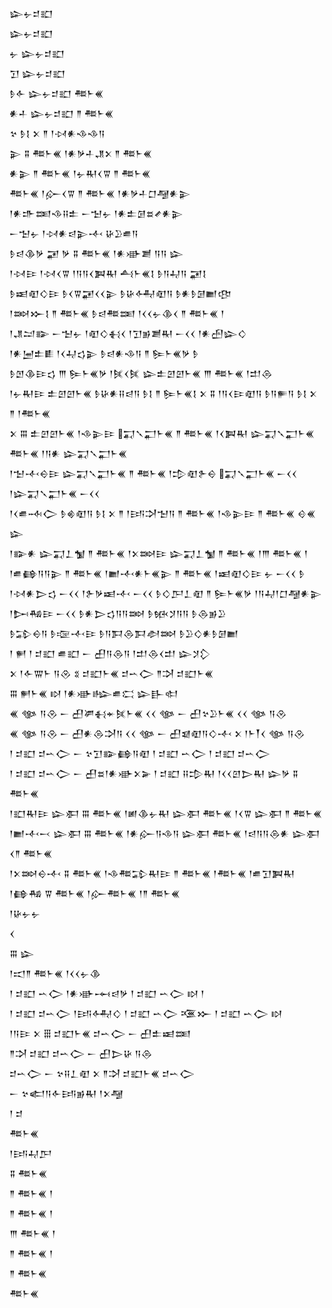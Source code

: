 <div class='block'>
<div class='line'>𒇽𒉡𒄑𒊬</div>
<div class='line'>𒇽𒉡𒄑𒊬</div>
<div class='line'>𒉡 𒇽𒉡𒄑𒊬</div>
<div class='line'>𒋛 𒇽𒉡𒄑𒊬</div>
<div class='line'>𒊩𒅆 𒇽𒉡𒄑𒊬 𒍣𒈨𒌍</div>
<div class='line'>𒀭𒈦 𒇽𒉡𒄑𒊬 𒈫 𒍣𒈨𒌍</div>
<div class='line'>𒆳 𒊩𒋙 𒉽 𒈫 𒁹𒀴𒀭𒈾𒈾𒀀</div>
<div class='line'>𒉌 𒐉 𒍣𒈨𒌍 𒁹𒀭𒃻𒈦𒂗𒉽 𒈫 𒍣𒈨𒌍</div>
<div class='line'>𒀭𒉌 𒈫 𒍣𒈨𒌍 𒁹𒉡𒊑𒌋𒐊 𒈫 𒍣𒈨𒌍</div>
<div class='line'>𒍣𒈨𒌍 𒁹𒅎𒌋𒐊 𒈫 𒍣𒈨𒌍 𒁹𒀭𒃻𒈦𒆸𒆷𒀭𒉌</div>
<div class='line'>𒁹𒀭𒈥𒌅𒈾𒍝𒉺 𒀸𒈠𒉡 𒁹𒀭𒉺𒌆𒊺𒍦𒀭𒉌</div>
<div class='line'>𒀸𒈠𒉡 𒁹𒀴𒀭𒁀𒉌𒋾 𒄩𒊒𒌑𒀀</div>
<div class='line'>𒊩𒁀𒆠𒃻 𒂼 𒃻 𒐉 𒍣𒈨𒌍 𒁹𒀭𒀝𒋢 𒀀𒀀 𒇽</div>
<div class='line'>𒁹𒀴𒄿 𒁹𒀴𒌋𒐊 𒁹𒀀𒀀𒌋𒀉𒊑 𒋀𒈨𒌍𒋙 𒊩𒀀𒄷𒀀 𒂼𒋙</div>
<div class='line'>𒊩𒀜𒊏𒄭𒄿 𒊩𒌋𒐊𒂼𒌋𒌋𒉌 𒊩𒄩𒅈𒊏𒀀 𒊩𒀭𒊩𒌆𒆤𒂦</div>
<div class='line'>𒁹𒇷𒁍𒋙 𒈫 𒍣𒈨𒌍 𒊩𒁀𒍣𒌅 𒁹𒌋𒌋𒉡𒆠𒌋 𒈫 𒍣𒈨𒌍 𒁹</div>
<div class='line'>𒁹𒂗𒁺𒅔 𒀸𒈠𒉡 𒁹𒊏𒄭𒈬𒌋 𒁹𒋛𒂊𒋢𒊑 𒀸𒌋𒌋 𒁹𒀭𒍂𒇽𒄭</div>
<div class='line'>𒁹𒀭𒅁𒉺𒀾 𒁹𒌋𒄷𒌓𒉌 𒊩𒁀𒀭𒈾𒀀 𒈫 𒌉𒈨𒌍𒃻 𒊩</div>
<div class='line'>𒊩𒆹𒆠𒄿𒌓 𒐈 𒌉𒈨𒌍𒃻 𒁹𒍮𒌋𒍮 𒇽𒉺𒇻𒇻𒈨𒌍 𒐈 𒍣𒈨𒌍 𒁹𒄥𒁲</div>
<div class='line'>𒁹𒉡𒊑𒄿 𒉺𒇻𒇻𒈨𒌍 𒊩𒄩𒀭𒍝𒁀𒀀 𒊩𒋙 𒈫 𒌉𒈨𒌍𒋙 𒉽 𒐉 𒁹𒀀𒌋𒄿𒊏𒀀 𒊩𒀀𒊓𒀀 𒊩𒋙 𒉽 𒈫 𒁹𒍣𒈨𒌍</div>
<div class='line'>𒉽 𒐋 𒉺𒇻𒇻𒈨𒌍 𒁹𒈾𒉌𒄿 𒍑𒃵𒂷𒈨𒌍 𒈫 𒍣𒈨𒌍 𒁹𒌋𒀉𒊑 𒇽𒍑𒃵𒂷𒈨𒌍 𒍣𒈨𒌍 𒁹𒀀𒀭 𒇽𒍑𒃵𒂷𒈨𒌍</div>
<div class='line'>𒁹𒈠𒋾𒀪𒄿 𒇽𒍑𒃵𒂷𒈨𒌍 𒈫 𒍣𒈨𒌍 𒁹𒄠𒊏𒉿𒀪 𒍑𒃵𒂷𒈨𒌍 𒀸𒌋𒌋 𒁹𒇽𒍑𒃵𒂷𒈨𒌍 𒀸𒌋𒌋</div>
<div class='line'>𒁹𒌋𒌑𒁄𒀖 𒊩𒄯𒊏𒀀 𒊩𒋙 𒉽 𒈫 𒁹𒅀𒋫𒈠𒀀 𒈫 𒍣𒈨𒌍 𒁹𒈾𒉌𒄿 𒈫 𒍣𒈨𒌍 𒄰𒌍 𒇽</div>
<div class='line'>𒁹𒅔𒀭 𒇽𒍑𒁇𒁯 𒈫 𒍣𒈨𒌍 𒁹𒉽𒇷𒄿 𒇽𒍑𒁇𒁯 𒈫 𒍣𒈨𒌍 𒁹𒐈 𒍣𒈨𒌍 𒁹</div>
<div class='line'>𒁹𒌑𒂵𒀀𒀀𒉌 𒈫 𒍣𒈨𒌍 𒁹𒆤𒋾𒀭𒈨𒌍𒉌 𒈫 𒍣𒈨𒌍 𒁹𒀜𒊏𒄭𒄿 𒉡 𒀸𒌋𒌋 𒊩</div>
<div class='line'>𒁹𒀴𒀭𒆕𒌓 𒀸𒌋𒌋 𒁹𒉿𒃻𒀜𒋾 𒀸𒌋𒌋 𒊩𒄭𒂅𒁇𒊏 𒈫 𒌉𒈨𒌍𒃻 𒁹𒀀𒄷𒁹𒆸𒆷𒀭𒉌</div>
<div class='line'>𒁹𒄖𒄀𒄿 𒀸𒌋𒌋 𒊩𒀭𒆕𒌓𒀀𒀀𒇷 𒊩𒁮𒋡𒀀𒀀 𒊩𒁲𒂊𒊒</div>
<div class='line'>𒊩𒁉𒀪𒀀 𒊩𒉘𒋾𒄿 𒊩𒀀𒁕𒁲𒁕𒀠𒇷 𒊩𒊒𒄭𒀭𒊩𒌆𒆤</div>
<div class='line'>𒁹 𒂍 𒁹 𒄑𒊬 𒌑𒊬 𒀸 𒌷𒀀𒁲𒀀 𒁹𒄥𒁲𒌋𒄥 𒇽𒋡𒁷</div>
<div class='line'>𒉽 𒁹𒅆𒐌𒈨 𒀀𒊮 𒐏 𒄑𒊬𒈨𒌍 𒄑𒌀𒀖 𒈫𒋫 𒄑𒊬𒈨𒌍</div>
<div class='line'>𒐋 𒂍𒈨𒌍 𒊭 𒁹𒀭𒀝𒈗𒌑𒀫 𒇽𒃲𒊕</div>
<div class='line'>𒌍 𒀲 𒀀𒊮 𒀸 𒌷𒂄𒈬𒄬𒍮𒈨𒌍 𒌋𒌋 𒀲 𒀸 𒌷𒆳𒊒𒈨𒌍 𒌋𒌋 𒀲 𒀀𒊮</div>
<div class='line'>𒌍 𒀲 𒀀𒊮 𒀸 𒌷𒀭𒁲𒋫𒀀 𒌋𒌋 𒀲 𒀸 𒌷𒇯𒊏𒀀𒄭𒋾 𒉽 𒁹𒈨𒐕𒌋 𒀲 𒀀𒊮</div>
<div class='line'>𒁹 𒄑𒊬 𒄑𒌀𒀖 𒀸 𒆳𒋛𒅔𒂵𒀀𒊏 𒁹 𒄑𒊬 𒌀𒀖 𒁹 𒄑𒊬 𒄑𒌀𒀖</div>
<div class='line'>𒁹 𒄑𒊬 𒄑𒌀𒀖 𒀸 𒌷𒊺𒁹𒀭𒀝𒉽𒅕 𒁹 𒄑𒊬 𒍝𒄠𒊑 𒁹𒌋𒌋𒇻𒆕𒊑 𒇽𒃻 𒐉 𒍣𒈨𒌍</div>
<div class='line'>𒁹𒊬𒊑𒄿 𒇽𒀳 𒐋 𒍣𒈨𒌍 𒁹𒅖𒆠𒉡𒊑 𒇽𒀳 𒍣𒈨𒌍 𒁹𒌋𒐊 𒇽𒀳 𒈫 𒍣𒈨𒌍</div>
<div class='line'>𒁹𒆤𒋾𒁁 𒇽𒀳 𒐋 𒍣𒈨𒌍 𒁹𒀭𒅎𒀀𒈾𒀀 𒇽𒀳 𒍣𒈨𒌍 𒁹𒁀𒀀𒀀𒁲𒀭 𒇽𒀳 𒌋𒈫 𒍣𒈨𒌍</div>
<div class='line'>𒁹𒉽𒇷𒀪𒋾 𒐉 𒍣𒈨𒌍 𒁹𒈾𒍣𒁉𒊑𒄿 𒈫 𒍣𒈨𒌍 𒁹𒍣𒈨𒌍 𒁹𒌑𒋛𒀉𒊑</div>
<div class='line'>𒁹𒂵𒄀 𒐊 𒍣𒈨𒌍 𒁹𒅎𒍣𒈨𒌍 𒁹𒈫 𒍣𒈨𒌍</div>
<div class='line'>𒁹𒄩𒉡𒉡</div>
<div class='line'>𒌋</div>
<div class='line'>𒐋 𒇽</div>
<div class='line'>𒁹𒀊𒈫 𒍣𒈨𒌍 𒁹𒌋𒌋𒉡𒆠</div>
<div class='line'>𒁹 𒄑𒊬 𒌀𒀖 𒁹𒀭𒀝𒆰𒁀𒃻 𒁹 𒄑𒊬 𒌀𒀖 𒊭 𒁹</div>
<div class='line'>𒁹 𒄑𒊬 𒄑𒌀𒀖 𒁹𒅀𒅈𒄭 𒁹 𒄑𒊬 𒌀𒀖 𒍨𒁍 𒁹 𒄑𒊬 𒌀𒀖 𒊭</div>
<div class='line'>𒁹𒀀𒄿 𒉽 𒑆 𒄑𒊬𒈨𒌍 𒄑𒌀𒀖 𒀸 𒌷𒉺𒀜𒌅</div>
<div class='line'>𒈫𒋫 𒄑𒊬 𒄑𒌀𒀖 𒀸 𒌷𒆕𒄩 𒀀𒁲</div>
<div class='line'>𒄑𒌀𒀖 𒀸 𒆳𒍝𒁇𒊏 𒉽 𒈫𒋫 𒄑𒊬𒈨𒌍 𒄑𒌀𒀖</div>
<div class='line'>𒀸 𒆳𒅗𒀀𒅆𒅀𒂊𒊑 𒁹𒉽𒆷</div>
<div class='line'>𒁹 𒄑</div>
<div class='line'>𒍣𒈨𒌍</div>
<div class='line'>𒁹𒅀𒄷𒂅</div>
<div class='line'>𒐉 𒍣𒈨𒌍</div>
<div class='line'>𒈫 𒍣𒈨𒌍 𒁹</div>
<div class='line'>𒈫 𒍣𒈨𒌍 𒁹</div>
<div class='line'>𒐈 𒍣𒈨𒌍 𒁹</div>
<div class='line'>𒈫 𒍣𒈨𒌍 𒁹</div>
<div class='line'>𒈫 𒍣𒈨𒌍</div>
<div class='line'>𒍣𒈨𒌍</div>
</div>
